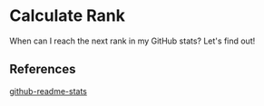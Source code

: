 # Calculate Rank

When can I reach the next rank in my GitHub stats? Let's find out!

## References

[github-readme-stats][1]


[1]: https://github.com/anuraghazra/github-readme-stats
